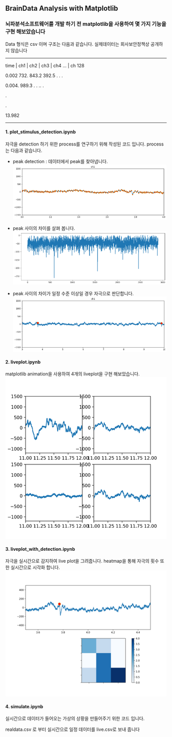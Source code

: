 ## BrainData Analysis with Matplotlib

### 뇌파분석소프트웨어를 개발 하기 전 matplotlib을 사용하여 몇 가지 기능을 구현 해보았습니다

Data 형식은 csv 이며 구조는 다음과 같습니다. 실제데이터는 회사보안정책상 공개하지 않습니다

_ _ _ _ _ _ _ _ _ _ _ _ _ _ _ _ _ _ _ _ _ _ _ _ _ _ _ _ _ _

time | ch1 | ch2 | ch3 | ch4 ... | ch 128

0.002  732. 843.2 392.5 . . . 

0.004. 989.3  . . .. . 

.

.

13.982

_ _ _ _ _ _ _ _ _ _ _ _ _ _ _ _ _ _ _ _ _ _ _ _ _ _ _ _ _ _


#### 1. plot_stimulus_detection.ipynb

   자극을 detection 하기 위한 process를 연구하기 위해 작성된 코드 입니다. process 는 다음과 같습니다. 

   - peak detection : 데이터에서 peak를 찾아냅니다. ![find_peak](/images/find_peak.png)

   - peak 사이의 차이를 살펴 봅니다. ![peak_difference](/images/peak_difference.png)

   - peak 사이의 차이가 일정 수준 이상일 경우 자극으로 판단합니다.![find_stimulus](/images/find_stimulus.png)

     

#### 2. liveplot.ipynb

   matplotlib animation을 사용하여 4개의 liveplot을 구현 해보았습니다.![4liveplot](/images/4liveplot.png)

#### 3. liveplot_with_detection.ipynb

   자극을 실시간으로 감지하여 live plot을 그려줍니다. heatmap을 통해 자극의 횟수 또한 실시간으로 시각화 합니다.![live_stimulus](/images/live_stimulus.png)

#### 4. simulate.ipynb

   실시간으로 데이터가 들어오는 가상의 상황을 만들어주기 위한 코드 입니다.

   realdata.csv 로 부터 실시간으로 일정 데이터를 live.csv로 보내 줍니다
